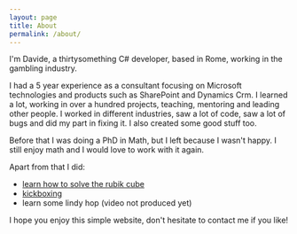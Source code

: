 ```yaml
---
layout: page
title: About
permalink: /about/
---
```


I'm Davide, a thirtysomething C# developer, based in Rome, working in the gambling industry. 

I had a 5 year experience as a consultant focusing on Microsoft technologies and products such as SharePoint and Dynamics Crm. I learned a lot, working in over a hundred projects, teaching, mentoring and leading other people. I worked in different industries, saw a lot of code, saw a lot of bugs and did my part in fixing it. I also created some good stuff too. 

Before that I was doing a PhD in Math, but I left because I wasn't happy. I still enjoy math and I would love to work with it again. 

Apart from that I did:
* [learn how to solve the rubik cube](https://www.youtube.com/watch?v=pvkZqDbN0C4)
* [kickboxing](https://www.youtube.com/watch?v=7hcpv5P2nSI) 
* learn some lindy hop (video not produced yet)

I hope you enjoy this simple website, don't hesitate to contact me if you like! 
